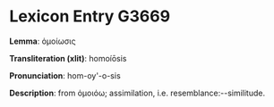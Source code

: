 # Lexicon Entry G3669

**Lemma**: ὁμοίωσις

**Transliteration (xlit)**: homoíōsis

**Pronunciation**: hom-oy'-o-sis

**Description**:
from ὁμοιόω; assimilation, i.e. resemblance:--similitude.
